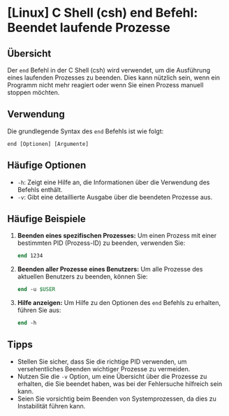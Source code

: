 # [Linux] C Shell (csh) end Befehl: Beendet laufende Prozesse

## Übersicht
Der `end` Befehl in der C Shell (csh) wird verwendet, um die Ausführung eines laufenden Prozesses zu beenden. Dies kann nützlich sein, wenn ein Programm nicht mehr reagiert oder wenn Sie einen Prozess manuell stoppen möchten.

## Verwendung
Die grundlegende Syntax des `end` Befehls ist wie folgt:

```
end [Optionen] [Argumente]
```

## Häufige Optionen
- `-h`: Zeigt eine Hilfe an, die Informationen über die Verwendung des Befehls enthält.
- `-v`: Gibt eine detaillierte Ausgabe über die beendeten Prozesse aus.

## Häufige Beispiele

1. **Beenden eines spezifischen Prozesses:**
   Um einen Prozess mit einer bestimmten PID (Prozess-ID) zu beenden, verwenden Sie:
   ```csh
   end 1234
   ```

2. **Beenden aller Prozesse eines Benutzers:**
   Um alle Prozesse des aktuellen Benutzers zu beenden, können Sie:
   ```csh
   end -u $USER
   ```

3. **Hilfe anzeigen:**
   Um Hilfe zu den Optionen des `end` Befehls zu erhalten, führen Sie aus:
   ```csh
   end -h
   ```

## Tipps
- Stellen Sie sicher, dass Sie die richtige PID verwenden, um versehentliches Beenden wichtiger Prozesse zu vermeiden.
- Nutzen Sie die `-v` Option, um eine Übersicht über die Prozesse zu erhalten, die Sie beendet haben, was bei der Fehlersuche hilfreich sein kann.
- Seien Sie vorsichtig beim Beenden von Systemprozessen, da dies zu Instabilität führen kann.